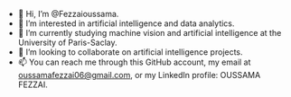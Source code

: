 - 👋 Hi, I’m @Fezzaioussama.
- 👀 I’m interested in artificial intelligence and data analytics.
- 🌱 I’m currently studying machine vision and artificial intelligence at the University of Paris-Saclay.
- 💞️ I’m looking to collaborate on artificial intelligence projects.
- 📫 You can reach me through this GitHub account, my email at oussamafezzai06@gmail.com, or my LinkedIn profile: OUSSAMA FEZZAI.
<!---
Fezzaioussama/Fezzaioussama is a ✨ special ✨ repository because its `README.md` (this file) appears on your GitHub profile.
You can click the Preview link to take a look at your changes.
--->

